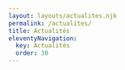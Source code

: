 ```yaml
---
layout: layouts/actualites.njk
permalink: /actualites/
title: Actualités
eleventyNavigation:
  key: Actualités
  order: 30
---
```

